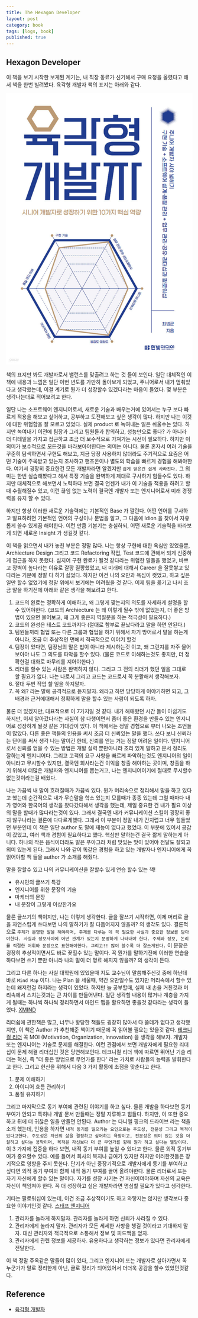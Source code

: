 ```yaml
---
title: The Hexagon Developer
layout: post
category: book
tags: [logs, book]
published: true
---
```




## Hexagon Developer

이 책을 보기 시작한 보게된 계기는, 내 직장 동료가 신기해서 구매 요청을 올렸다고 해서 책을 한번 빌려봤다. 육각형 개발자 책의 표지는 아래와 같다.

![The Hexagon Developer](../../../assets/img/photo/12-18-2023/book.jpg)

책의 표지만 봐도 개발자로서 밸런스를 맞출려고 하는 것 들이 보인다. 일단 대체적인 이 책에 내용과 느낌은 일단 이번 년도를 가만히 돌아보게 되었고, 주니어로서 내가 멈춰있다고 생각했는데, 이걸 계기로 뭔가 더 성장할수 있겠다라는 마음이 들었다. 몇 부분은 생각나는대로 적어보려고 한다.

일단 나는 소프트웨어 엔지니어로서, 새로운 기술과 배우는거에 있어서는 누구 보다 빠르게 적용을 해보고 싶어하고, 공부하고 도전해보고 싶은 생각이 많다. 하지만 나는 이것에 대한 위험함을 잘 모르고 있었다. 실제 product 로 녹여내는 일은 쉬울수는 있다. 하지만 녹여내기 이전에 팀장과 그리고 팀원들과 합의하고, 성능만으로 좋다? 가 아니라 더 디테일을 가지고 접근하고 조금 더 보수적으로 가져가는 시선이 필요하다. 하지만 이 의미가 보수적으로 모든것을 바라보아야한다는 의미는 아니다. 물론 혼자서 여러 기술을 꾸준히 탐색하면서 구현도 해보고, 지금 당장 사용하지 않더라도 주기적으로 요즘은 어떤 기술이 주목받고 있는지 조사하고 핸즈온이나 별도의 학습을 빠르게 경험을 해봐야한다. 여기서 굉장히 중요한건 모든 개발자라면 알겠지만 `쉽게 얻은건 쉽게 사라진다.` 그 의미는 한번 실습해봤다고 해서 특정 기술을 완벽하게 제대로 구사하기 힘들수도 있다. 하지만 대체적으로 해보면서 노력하다 보면 결국 언젠가 내가 이 기술을 적용을 하려고 할때 수월해질수 있고, 이런 끊임 없는 노력이 결국엔 개발자 또는 엔지니어로서 미래 경쟁력을 유지 할 수 있다. 

하지만 항상 이러한 새로운 기술력에는 기본적인 Base 가 깔린다. 어떤 언어를 구사하고 발표하려면 기본적인 언어의 구성이나 문법을 알고, 그 다음에 Idion 을 찾아서 자유롭게 쓸수 있게끔 해야한다. 이런 만큼 기본기는 충실하되, 어떤 새로운 기술력을 바라보게 되면 새로운 Insight 가 생길것 같다.

이 책을 읽으면서 내가 놓친 부분은 정말 많다. 나는 항상 구현해 대한 욕심만 있었을뿐, Archiecture Design 그리고 코드 Refactoring 작업, Test 코드에 관해서 되게 신중하게 접근을 하지 못했다. 심지어 구현 완료가 될것 같다라는 위험한 말들을 했었고, 바쁘고 장벽이 높다라는 이유로 갈팡 질팡했었고, 내 미래에 대해서 Career 을 잘못쌓고 있다라는 기분에 정말 다 하기 싫었다. 하지만 이건 나의 오만과 욕심이 컷었고, 하고 싶은 일만 할수 없었기에 정말 위에서 보기에는 어려웠을 것 같다. 이제 팀을 옮기고 나서 조금 말을 하기전에 아래와 같은 생각을 해보려고 한다.

1. 코드의 완료는 정확하게 이해하고, 왜 그렇게 짲는지의 의도를 자세하게 설명을 할수 있어야한다. (코드의 Archiecture 는 왜 이렇게 될수 밖에 없었는지, 더 좋은 방법이 있으면 물어보고, 왜 그게 좋은지 역질문을 하는 적극성이 필요하다.)
2. 코드의 완성은 테스트 코드까지다 (절대로 함부로 끝났다라고 말을 하면 안된다.)
3. 팀원들끼리 협업 또는 다른 그룹과 협업을 하기 위해서 자기 방어로서 말을 하는게 아니라, 조금 더 추상적인 면에서 적극적으로 이야기 할것
4. 팀장이 있다면, 팀장님의 말은 법이 아니라 제시하는것 이고, 왜 그런지를 자주 물어보아야 나도 그 의도를 파악을 할수 있다. (물론 코드로 이해하는것도 좋지만, 더 정확한걸 대화로 마무리를 지어야한다.)
5. 리더를 할수 있는 사람은 완벽하지 않다. 그리고 그 전의 리더가 했던 일을 그대로 할 필요가 없다. 나는 나로서 그리고 코드는 코드로서 꼭 분활해서 생각해보자.
6. 절대 두번 작업 할 일을 하지말자.
7. 꼭 왜? 라는 말에 공격적으로 듣지말자. 왜라고 하면 당당하게 이야기하면 되고, 그 배경과 근거에대해서 정확하게 말을 할수 있는 사람이 되도록 하자.

물론 더 있겠지만, 대표적으로 이 7가지일 것 같다. 내가 해매왔던 시간 들이 아쉽기도 하지만, 이제 알아갔다라는 사실이 참 다행이면서 좀더 좋은 환경을 만들수 있는 엔지니어로 성장하게 될것 같은 기대감이 있다. 이 책에서는 정말 경험으로 부터 나오는 조언들이 많았다. 다른 좋은 책들의 인용을 써서 조금 더 신뢰있는 말을 했다. 쓰다 보니 신뢰라는 단어를 써서 생각 나는 말이긴 한데, 신뢰를 얻는 거는 정말 어려운 일이다. 엔지니어로서 신뢰를 얻을 수 있는 방법은 개발 실력 뿐만아니라 조리 있게 말하고 문서 정리도 잘하는게 엔지니어다. 그리고 고객의 요구 사항을 빠르게 파악하는것도 엔지니어의 일이 아니라고 무시할수 있지만, 결국엔 회사라는건 이익을 창출 해야하는 곳이며, 창출을 하기 위해서 더많은 개발자와 엔지니어를 뽑는거고, 나는 엔지니어이기에 절대로 무시할수 없는것이라는걸 배웠다. 

나는 가끔씩 내 말이 흐려질때가 가끔씩 있다. 뭔가 머리속으로 정리해서 말을 하고 있다고 했는데 순간적으로 내가 무슨말을 학소 있는지 모를때가 종종 있는데 그럴 때마다 내가 영어와 한국어의 생각을 왔다갔다해서 생각을 했는데, 제일 중요한 건 내가 필요 이상의 말을 할때가 많다라는것이 있다. 그래서 결국엔 내가 커뮤니케이션 스킬이 굉장히 좋지 않구나라는 결론에 다다르게했다. 그래서 이 부분이 정말 내가 간지럽고 너무 힘들었던 부분인데 이 책은 일단 author 도 말에 재능이 없다고 했었다. 이 부분에 있어서 공감이 갔었고, 여러 책과 경험이 필요하다고 했다. 핵심만 말하는건 결국 짧게 말하는게 아니다. 하나의 작은 음식이더라도 말은 푸아그라 처럼 맛있는 맛이 있어야 전달도 잘되고 의미 있는게 된다. 그래서 나와 같이 똑같은 경험을 하고 있는 개발자나 엔지니어에게 꼭 읽어야할 책 들을 author 가 소개를 해줬다. 

말을 잘할수 있고 나의 커뮤니케이션을 잘할수 있게 연습 할수 있는 책!

* 유시민의 글쓰기 특강
* 엔지니어를 위한 문장의 기술
* 마케터의 문장
* 내 문장이 그렇게 이상한가요

물론 글쓰기의 책이지만, 나는 이렇게 생각한다. 글을 잘쓰기 시작하면, 이제 머리로 글을 자연스럽게 쓰다보면 나의 말하기가 잘 다듬어지지 않을까? 의 생각도 있다. 결론적으로 `주제가 분명한 말을 해야하며, 주제를 다루는 데 꼭 필요한 사실과 중요한 정보를 담아야한다. 사실과 정보사이에 어떤 관계가 있는지 분명하게 나타내야 한다. 주제와 정보, 논리를 적절한 어휘와 문장으로 표현해야한다. 그리고!! 많이 쓸수록 더 잘쓰게된다.` 이 문장은 굉장히 추상적이면서도 바로 꽃힐수 있는 말이다. 꼭 뭔가를 말하기전에 이러한 연습을 하다보면 쓰기 뿐만 아니라 나의 말이 더 명료 해지지 않을까? 의 생각이 든다.

그리고 다른 하나는 사실 대학원에 있었을때 지도 교수님이 말씀해주신것 중에 하난데 바로 `Mind Map` 이다. 나는 Plan 을 세울때, 약간 오만일수도 있지만 머리속에서 할수 있는데 왜저런걸 하지라는 생각이 있었다. 하지만 늘 공부할때, 실제 내 손을 거친것과 머리속에서 스치는것과는 큰 차이를 만들어낸다. 일단 생각할 내용이 많거나 계층을 가지게 될때는 하나씩 하나씩 정리하면서 마인드 맵을 활요하면 좋을것 같다라는 생각이 들었다. [XMIND](https://xmind.app/)

리더쉽에 관한책은 많고, 너무나 황당한 책들도 굉장히 많아서 다 쓸데가 없다고 생각했지만, 이 책은 Author 가 추천해준 책이기 때문에 꼭 읽어볼 필요는 있을것 같다. [테크니컬 리더](https://www.yes24.com/Product/Goods/8301368) 꼭 MOI (Motivation, Organization, Innovation) 을 생각을 해보자. 개발자 또는 엔지니어는 기술로 문제를 해결한다. 이런 관점에서 보면 개발자에게 필요한 리더십이 문제 해결 리더십인 것은 당연해보인다. 테크니컬 리더 책에 따르면 뛰어난 기술 리더는 혁신, 즉 "더 좋은 방법으로 무언가를 한다' 라는 가치로 사람들의 능력을 발휘한다고 한다. 그리고 현신을 위해서 다음 3 가지 활동에 초점을 맞춘다고 한다.

1. 문제 이해하기
2. 아이디어 흐름 관리하기
3. 품질 유지하기

그리고 마지막으로 동기 부여에 관련된 이야기를 하고 싶다. 물론 개발을 하다보면 동기부여가 안되고 특히나 개발 문서 만들때는 정말 지루하고 힘들다. 하지만, 이 또한 중요하고 뒤에 더 귀찮은 일을 만들면 안된다. Author 는 다니엘 핑크의 드라이브 라는 책을 소개 했는데, 인용을 하자면 `내적 동기를 일으키는 요인으로는 주도성, 전문성 그리고 목적이 있다고한다. 주도성은 자신의 삶을 결정하고 싶어하는 욕망이고, 전문성은 의미 있는 것을 더잘하고 싶다는 용막이며, 목적은 자신보다 더 큰 무언가를 향해 뭔가 하고 싶다는 열망이다.` 이 3 가지에 집중을 하다 보면, 내적 동기 부여를 높일 수 있다고 한다. 물론 외적 동기부여가 중요할수 있다. 예를 들어서 회사의 복지나 급여가 있지만 하지만 이러한것들은 장기적으로 영향을 주지 못한다. 단기가 아닌 중장기적으로 개발자에게 동기를 부여하고 싶다면 외적 동기 부여와 함께 내적 동기 부여를 끌어 올려야한다. 물론 리더로서 또는 자기 자신에게 할수 있는 말이다. 자기를 성장 시키는 건 자신이여야하며 자신의 교육은 자신이 책임져야 한다. 꼭 더 성장하고 싶은 개발자라면 명심할 필요가 있다고 생각한다.

기타는 팔로워십이 있는데, 이건 조금 추상적이기도 하고 와닿지는 않지만 생각보다 중요한 이야기인것 같다. [스태프 엔지니어](https://www.aladin.co.kr/shop/wproduct.aspx?ItemId=301411563)

1. 관리자를 놀라게 하지말자. 관리자를 놀라게 하면 신뢰가 사라질 수 있다.
2. 관리자에게 놀라지 말자. 관리자가 모든 세세한 사항을 챙길 것이라고 기대하지 말자. 대신 관리자와 적극적으로 소통해서 정보 및 피드백을 얻자.
3. 관리자에게 관련 정보를 제공하자. 유용하다고 생각하는 정보가 있다면 관리자에게 전달한다.

이 책 정말 주옥같은 말들이 많이 있다, 그리고 엔지니어 또는 개발자로 살아가면서 꼭 누군가가 말로 정리한게 아닌, 글로 정리가 되어있어서 더더욱 공감을 할수 있었던것같다.

## Reference

* [육각형 개발자](https://www.yes24.com/Product/Goods/120215040)
